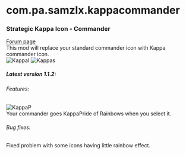 # com.pa.samzlx.kappacommander
<h3>Strategic Kappa Icon - Commander</h3>

<a href="https://forums.uberent.com/threads/rel-client-strategic-kappa-icon-commander.71368/">Forum page</a>
<br>
This mod will replace your standard commander icon with Kappa commander icon.
<br>
<img src="http://i.imgur.com/QB78Nq9.png" alt="KappaI"></img>
<img src="http://i.imgur.com/y4Hpm2n.png" alt="Kappas"></img>
<br>
<h5>Latest version 1.1.2: </h5>
<h6>Features: </h6>
<img src="http://i.imgur.com/p4fWGs7.gif" alt="KappaP"></img>
<br>
  Your commander goes KappaPride of Rainbows when you select it.
<br>
<h6>Bug fixes:</h6>
  Fixed problem with some icons having little rainbow effect.


